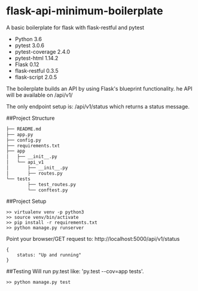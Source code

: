 # flask-api-minimum-boilerplate
A basic boilerplate for flask with flask-restful and pytest

* Python 3.6
* pytest 3.0.6
* pytest-coverage 2.4.0
* pytest-html 1.14.2
* Flask 0.12
* flask-restful 0.3.5
* flask-script 2.0.5

The boilerplate builds an API by using Flask's blueprint functionality. 
he API will be available on /api/v1/

The only endpoint setup is: /api/v1/status which returns a status message.

##Project Structure
  ```sh
  ├── README.md
  ├── app.py
  ├── config.py
  ├── requirements.txt
  ├── app
  │   ├── __init__.py
  │   └── api_v1
  │       ├── __init__.py
  │       ├── routes.py
  └── tests
          ├── test_routes.py
          └── conftest.py
  ```
  
##Project Setup
```
>> virtualenv venv -p python3
>> source venv/bin/activate
>> pip install -r requirements.txt
>> python manage.py runserver
```
Point your browser/GET request to:
http://localhost:5000/api/v1/status

```
{
    status: "Up and running"
}
```


##Testing
Will run py.test like: 'py.test --cov=app tests'.
```
>> python manage.py test
```
